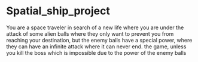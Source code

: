 # Spatial_ship_project
You are a space traveler in search of a new life where you are under the attack of some alien balls where they only want to prevent you from reaching your destination, but the enemy balls have a special power, where they can have an infinite attack where it can never end. the game, unless you kill the boss which is impossible due to the power of the enemy balls
